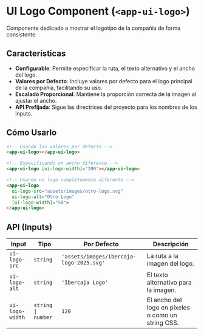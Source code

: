 <!-- File: d:\desarrollos\countries2\frontend\src\app\shared\components\ui-logo\README.md | Last Modified: 2025-10-19 -->

# UI Logo Component (`<app-ui-logo>`)

Componente dedicado a mostrar el logotipo de la compañía de forma consistente.

## Características

-   **Configurable**: Permite especificar la ruta, el texto alternativo y el ancho del logo.
-   **Valores por Defecto**: Incluye valores por defecto para el logo principal de la compañía, facilitando su uso.
-   **Escalado Proporcional**: Mantiene la proporción correcta de la imagen al ajustar el ancho.
-   **API Prefijada**: Sigue las directrices del proyecto para los nombres de los inputs.

## Cómo Usarlo

```html
<!-- Usando los valores por defecto -->
<app-ui-logo></app-ui-logo>

<!-- Especificando un ancho diferente -->
<app-ui-logo [ui-logo-width]="200"></app-ui-logo>

<!-- Usando un logo completamente diferente -->
<app-ui-logo
  ui-logo-src="assets/images/otro-logo.svg"
  ui-logo-alt="Otro Logo"
  [ui-logo-width]="50">
</app-ui-logo>
```

## API (Inputs)

| Input           | Tipo             | Por Defecto                           | Descripción                                     |
| --------------- | ---------------- | ------------------------------------- | ----------------------------------------------- |
| `ui-logo-src`   | `string`         | `'assets/images/Ibercaja-logo-2025.svg'` | La ruta a la imagen del logo.                   |
| `ui-logo-alt`   | `string`         | `'Ibercaja Logo'`                     | El texto alternativo para la imagen.            |
| `ui-logo-width` | `string \| number` | `120`                                 | El ancho del logo en píxeles o como un string CSS. |
